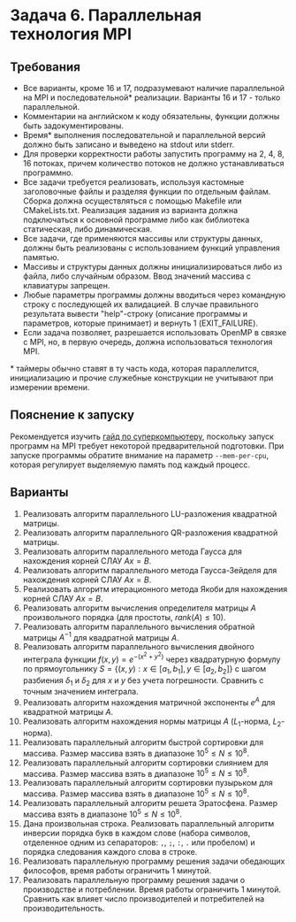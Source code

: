 # Задача 6. Параллельная технология MPI

## Требования

+ Все варианты, кроме 16 и 17, подразумевают наличие параллельной на MPI и последовательной* реализации. Варианты 16 и 17 - только параллельной.
+ Комментарии на английском к коду обязательны, функции должны быть задокументированы.
+ Время* выполнения последовательной и параллельной версий должно быть записано и выведено на stdout или stderr.
+ Для проверки корректности работы запустить программу на 2, 4, 8, 16 потоках, причем количество потоков не должно устанавливаться программно.
+ Все задачи требуется реализовать, используя кастомные заголовочные файлы и разделяя функции по отдельным файлам. Сборка должна осуществляться с помощью Makefile или СMakeLists.txt. Реализация задания из варианта должна подключаться к основной программе либо как библиотека статическая, либо динамическая.
+ Все задачи, где применяются массивы или структуры данных, должны быть реализованы с использованием функций управления памятью.
+ Массивы и структуры данных должны инициализироваться либо из файла, либо случайным образом. Ввод значений массива с клавиатуры запрещен.
+ Любые параметры программы должны вводиться через командную строку с последующей их валидацией. В случае правильного результата вывести "help"-строку (описание программы и параметров, которые принимает) и вернуть 1 (EXIT_FAILURE).
+ Если задача позволяет, разрешается использовать OpenMP в связке с MPI, но, в первую очередь, должна использоваться технология MPI.

\* таймеры обычно ставят в ту часть кода, которая параллелится, инициализацию и прочие служебные конструкции не учитывают при измерении времени.

## Пояснение к запуску

Рекомендуется изучить [гайд по суперкомпьютеру](../practices/supercomputer-guide.md), поскольку запуск программ на MPI требует некоторой предварительной подготовки. При запуске программы обратите внимание на параметр ```--mem-per-cpu```, которая регулирует выделяемую память под каждый процесс.

## Варианты

1. Реализовать алгоритм параллельного LU-разложения квадратной матрицы.
2. Реализовать алгоритм параллельного QR-разложения квадратной матрицы.
3. Реализовать алгоритм параллельного метода Гаусса для нахождения корней СЛАУ $Ax=B$.
4. Реализовать алгоритм параллельного метода Гаусса-Зейделя для нахождения корней СЛАУ $Ax=B$.
5. Реализовать алгоритм итерационного метода Якоби для нахождения корней СЛАУ $Ax=B$.
6. Реализовать алгоритм вычисления определителя матрицы $A$ произвольного порядка (для простоты, $rank (A) \leq 10$).
7. Реализовать алгоритм параллельного вычисления обратной матрицы $A^{-1}$ для квадратной матрицы $А$.
8. Реализовать алгоритм параллельного вычисления двойного интеграла функции $f(x,y) = e^{-(x^2 + y^2)}$ через квадратурную формулу по прямоугольнику $S = \{(x, y) : x \in [a_1, b_1], y \in [a_2, b_2]\}$ с шагом разбиения $\delta_1$ и $\delta_2$ для $x$ и $y$ без учета погрешности. Сравнить с точным значением интеграла.
9. Реализовать алгоритм нахождения матричной экспоненты $e^A$ для квадратной матрицы $A$.
10. Реализовать алгоритм нахождения нормы матрицы $A$ ($L_1$-норма, $L_2$-норма).
11. Реализовать параллельный алгоритм быстрой сортировки для массива. Размер массива взять в диапазоне $10^5 \leq N \leq 10^8$.
12. Реализовать параллельный алгоритм сортировки слиянием для массива. Размер массива взять в диапазоне $10^5 \leq N \leq 10^8$.
13. Реализовать параллельный алгоритм сортировки пузырьком для массива. Размер массива взять в диапазоне $10^5 \leq N \leq 10^8$.
14. Реализовать параллельный алгоритм решета Эратосфена. Размер массива взять в диапазоне $10^5 \leq N \leq 10^8$.
15. Дана произвольная строка. Реализовать параллельный алгоритм инверсии порядка букв в каждом слове (набора символов, отделенное одним из сепараторов: ```,```, ```;```, ```:```, ```.``` или пробелом) и порядка следования каждого слова в строке.
16. Реализовать параллельную программу решения задачи обедающих философов, время работы ограничить 1 минутой.
17. Реализовать параллельную программу решения задачи о производстве и потреблении. Время работы ограничить 1 минутой. Сравнить как влияет число производителей и потребителей на производительность.
